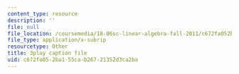 ```yaml
---
content_type: resource
description: ''
file: null
file_location: /coursemedia/18-06sc-linear-algebra-fall-2011/c672fa052ba155cab26721352d3ca2ba_vF7eyJ2g3kU.vtt
file_type: application/x-subrip
resourcetype: Other
title: 3play caption file
uid: c672fa05-2ba1-55ca-b267-21352d3ca2ba
---
```

